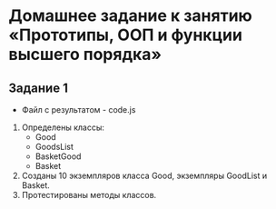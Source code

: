 # Домашнее задание к занятию «Прототипы, ООП и функции высшего порядка»
## Задание 1
- Файл с результатом - code.js
1. Определены классы:
    - Good
    - GoodsList
    - BasketGood
    - Basket
2. Созданы 10 экземпляров класса Good, экземпляры GoodList и Basket.
3. Протестированы методы классов.
